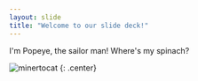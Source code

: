 ```yaml
---
layout: slide
title: "Welcome to our slide deck!"
---
```


I'm Popeye, the sailor man! Where's my spinach? 

![minertocat](https://octodex.github.com/images/minertocat.png)
{: .center}
